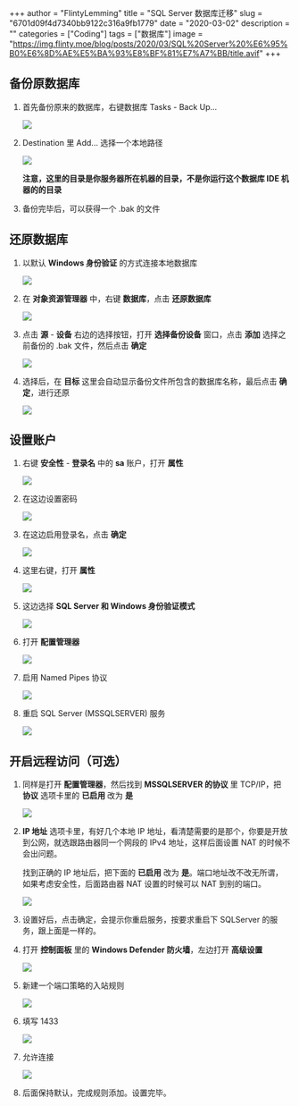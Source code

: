 +++
author = "FlintyLemming"
title = "SQL Server 数据库迁移"
slug = "6701d09f4d7340bb9122c316a9fb1779"
date = "2020-03-02"
description = ""
categories = ["Coding"]
tags = ["数据库"]
image = "https://img.flinty.moe/blog/posts/2020/03/SQL%20Server%20%E6%95%B0%E6%8D%AE%E5%BA%93%E8%BF%81%E7%A7%BB/title.avif"
+++

## 备份原数据库

1. 首先备份原来的数据库，右键数据库 Tasks - Back Up...

    ![](https://img.flinty.moe/blog/posts/2020/03/SQL%20Server%20%E6%95%B0%E6%8D%AE%E5%BA%93%E8%BF%81%E7%A7%BB/1.avif)

2. Destination 里 Add... 选择一个本地路径

    ![](https://img.flinty.moe/blog/posts/2020/03/SQL%20Server%20%E6%95%B0%E6%8D%AE%E5%BA%93%E8%BF%81%E7%A7%BB/2.avif)

    **注意，这里的目录是你服务器所在机器的目录，不是你运行这个数据库 IDE 机器的的目录**

3. 备份完毕后，可以获得一个 .bak 的文件

## 还原数据库

1. 以默认 **Windows 身份验证** 的方式连接本地数据库

    ![](https://img.flinty.moe/blog/posts/2020/03/SQL%20Server%20%E6%95%B0%E6%8D%AE%E5%BA%93%E8%BF%81%E7%A7%BB/3.avif)

2. 在 **对象资源管理器** 中，右键 **数据库**，点击 **还原数据库**

    ![](https://img.flinty.moe/blog/posts/2020/03/SQL%20Server%20%E6%95%B0%E6%8D%AE%E5%BA%93%E8%BF%81%E7%A7%BB/4.avif)

3. 点击 **源** - **设备** 右边的选择按钮，打开 **选择备份设备** 窗口，点击 **添加** 选择之前备份的 .bak 文件，然后点击 **确定**

    ![](https://img.flinty.moe/blog/posts/2020/03/SQL%20Server%20%E6%95%B0%E6%8D%AE%E5%BA%93%E8%BF%81%E7%A7%BB/5.avif)

4. 选择后，在 **目标** 这里会自动显示备份文件所包含的数据库名称，最后点击 **确定**，进行还原

    ![](Shttps://img.flinty.moe/blog/posts/2020/03/SQL%20Server%20%E6%95%B0%E6%8D%AE%E5%BA%93%E8%BF%81%E7%A7%BB/6.avif)

## 设置账户

1. 右键 **安全性** - **登录名** 中的 **sa** 账户，打开 **属性**

    ![](https://img.flinty.moe/blog/posts/2020/03/SQL%20Server%20%E6%95%B0%E6%8D%AE%E5%BA%93%E8%BF%81%E7%A7%BB/7.avif)

2. 在这边设置密码

    ![](https://img.flinty.moe/blog/posts/2020/03/SQL%20Server%20%E6%95%B0%E6%8D%AE%E5%BA%93%E8%BF%81%E7%A7%BB/8.avif)

3. 在这边启用登录名，点击 **确定**

    ![](https://img.flinty.moe/blog/posts/2020/03/SQL%20Server%20%E6%95%B0%E6%8D%AE%E5%BA%93%E8%BF%81%E7%A7%BB/9.avif)

4. 这里右键，打开 **属性**

    ![](https://img.flinty.moe/blog/posts/2020/03/SQL%20Server%20%E6%95%B0%E6%8D%AE%E5%BA%93%E8%BF%81%E7%A7%BB/10.avif)

5. 这边选择 **SQL Server 和 Windows 身份验证模式**

    ![](https://img.flinty.moe/blog/posts/2020/03/SQL%20Server%20%E6%95%B0%E6%8D%AE%E5%BA%93%E8%BF%81%E7%A7%BB/11.avif)

6. 打开 **配置管理器**

    ![](https://img.flinty.moe/blog/posts/2020/03/SQL%20Server%20%E6%95%B0%E6%8D%AE%E5%BA%93%E8%BF%81%E7%A7%BB/12.avif)

7. 启用 Named Pipes 协议

    ![](https://img.flinty.moe/blog/posts/2020/03/SQL%20Server%20%E6%95%B0%E6%8D%AE%E5%BA%93%E8%BF%81%E7%A7%BB/13.avif)

8. 重启 SQL Server (MSSQLSERVER) 服务

    ![](https://img.flinty.moe/blog/posts/2020/03/SQL%20Server%20%E6%95%B0%E6%8D%AE%E5%BA%93%E8%BF%81%E7%A7%BB/14.avif)

## 开启远程访问（可选）

1. 同样是打开 **配置管理器**，然后找到 **MSSQLSERVER 的协议** 里 TCP/IP，把 **协议** 选项卡里的 **已启用** 改为 **是**

    ![](https://img.flinty.moe/blog/posts/2020/03/SQL%20Server%20%E6%95%B0%E6%8D%AE%E5%BA%93%E8%BF%81%E7%A7%BB/15.avif)

2. **IP 地址** 选项卡里，有好几个本地 IP 地址，看清楚需要的是那个，你要是开放到公网，就选跟路由器同一个网段的 IPv4 地址，这样后面设置 NAT 的时候不会出问题。

    找到正确的 IP 地址后，把下面的 **已启用** 改为 **是**。端口地址改不改无所谓，如果考虑安全性，后面路由器 NAT 设置的时候可以 NAT 到别的端口。

    ![](https://img.flinty.moe/blog/posts/2020/03/SQL%20Server%20%E6%95%B0%E6%8D%AE%E5%BA%93%E8%BF%81%E7%A7%BB/16.avif)

3. 设置好后，点击确定，会提示你重启服务，按要求重启下 SQLServer 的服务，跟上面是一样的。
4. 打开 **控制面板** 里的 **Windows Defender 防火墙**，左边打开 **高级设置**

    ![](https://img.flinty.moe/blog/posts/2020/03/SQL%20Server%20%E6%95%B0%E6%8D%AE%E5%BA%93%E8%BF%81%E7%A7%BB/17.avif)

5. 新建一个端口策略的入站规则

    ![](https://img.flinty.moe/blog/posts/2020/03/SQL%20Server%20%E6%95%B0%E6%8D%AE%E5%BA%93%E8%BF%81%E7%A7%BB/18.avif)

6. 填写 1433

    ![](https://img.flinty.moe/blog/posts/2020/03/SQL%20Server%20%E6%95%B0%E6%8D%AE%E5%BA%93%E8%BF%81%E7%A7%BB/19.avif)

7. 允许连接

    ![](https://img.flinty.moe/blog/posts/2020/03/SQL%20Server%20%E6%95%B0%E6%8D%AE%E5%BA%93%E8%BF%81%E7%A7%BB/20.avif)

8. 后面保持默认，完成规则添加。设置完毕。